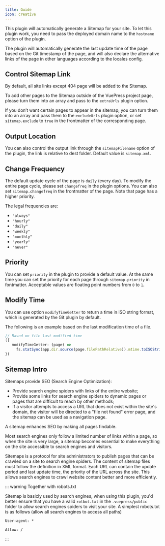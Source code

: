 ```yaml
---
title: Guide
icon: creative
---
```


This plugin will automatically generate a Sitemap for your site. To let this plugin work, you need to pass the deployed domain name to the `hostname` option of the plugin.

The plugin will automatically generate the last update time of the page based on the Git timestamp of the page, and will also declare the alternative links of the page in other languages according to the locales config.

## Control Sitemap Link

By default, all site links except 404 page will be added to the Sitemap.

To add other pages to the Sitemap outside of the VuePress project page, please turn them into an array and pass to the `extraUrls` plugin option.

If you don’t want certain pages to appear in the sitemap, you can turn them into an array and pass them to the `excludeUrls` plugin option, or set `sitemap.exclude` to `true` in the frontmatter of the corresponding page.

## Output Location

You can also control the output link through the `sitemapFilename` option of the plugin, the link is relative to dest folder. Default value is `sitemap.xml`.

## Change Frequency

The default update cycle of the page is `daily` (every day). To modify the entire page cycle, please set `changefreq` in the plugin options. You can also set `sitemap.changefreq` in the frontmatter of the page. Note that page has a higher priority.

The legal frequencies are:

- `"always"`
- `"hourly"`
- `"daily"`
- `"weekly"`
- `"monthly"`
- `"yearly"`
- `"never"`

## Priority

You can set `priority` in the plugin to provide a default value. At the same time you can set the priority for each page through `sitemap.priority` in fontmatter. Acceptable values are floating point numbers from `0` to `1`.

## Modify Time

You can use option `modifyTimeGetter` to return a time in ISO string format, which is generated by the Git plugin by default.

The following is an example based on the last modification time of a file.

```ts
// Based on file last modified time
({
   modifyTimeGetter: (page) =>
     fs.statSync(app.dir.source(page.filePathRelative)).mtime.toISOString();
})
```

## Sitemap Intro

Sitemaps provide SEO (Search Engine Optimization):

- Provide search engine spiders with links of the entire website;
- Provide some links for search engine spiders to dynamic pages or pages that are difficult to reach by other methods;
- If a visitor attempts to access a URL that does not exist within the site's domain, the visitor will be directed to a "file not found" error page, and the sitemap can be used as a navigation page.

A sitemap enhances SEO by making all pages findable.

Most search engines only follow a limited number of links within a page, so when the site is very large, a sitemap becomes essential to make everything on the site accessible to search engines and visitors.

Sitemaps is a protocol for site administrators to publish pages that can be crawled on a site to search engine spiders. The content of sitemap files must follow the definition in XML format. Each URL can contain the update period and last update time, the priority of the URL across the site. This allows search engines to crawl website content better and more efficiently.

::: warning Together with robots.txt

Sitemap is basicly used by search engines, when using this plugin, you'd better ensure that you have a valid `rotbot.txt` in the `.vuepress/public` folder to allow search engines spiders to visit your site. A simplest robots.txt is as follows (allow all search engines to access all paths)

```txt
User-agent: *

Allow: /
```

:::
